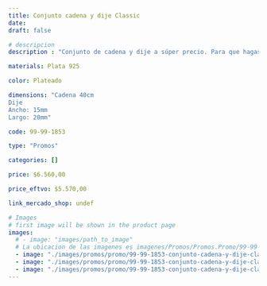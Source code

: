 ```yaml
---
title: Conjunto cadena y dije Classic
date: 
draft: false

# descripcion
description : "Conjunto de cadena y dije a súper precio. Para que hagas los regalos más lindos y de la mejor calidad. Todo en plata 925. "

materials: Plata 925

color: Plateado

dimensions: "Cadena 40cm 
Dije
Ancho: 15mm 
Largo: 20mm"

code: 99-99-1853

type: "Promos"

categories: []

price: $6.560,00

price_eftvo: $5.570,00

link_mercado_shop: undef

# Images
# first image will be shown in the product page
images:
  # - image: "images/path_to_image"
  # La ubicacion de las imagenes es imagenes/Promos/Promos.Promo/99-99-1853-conjunto-cadena-y-dije-classic
  - image: "./images/promos/promo/99-99-1853-conjunto-cadena-y-dije-classic_a.jpg"
  - image: "./images/promos/promo/99-99-1853-conjunto-cadena-y-dije-classic_b.jpg"
  - image: "./images/promos/promo/99-99-1853-conjunto-cadena-y-dije-classic_c.jpg"
---
```

